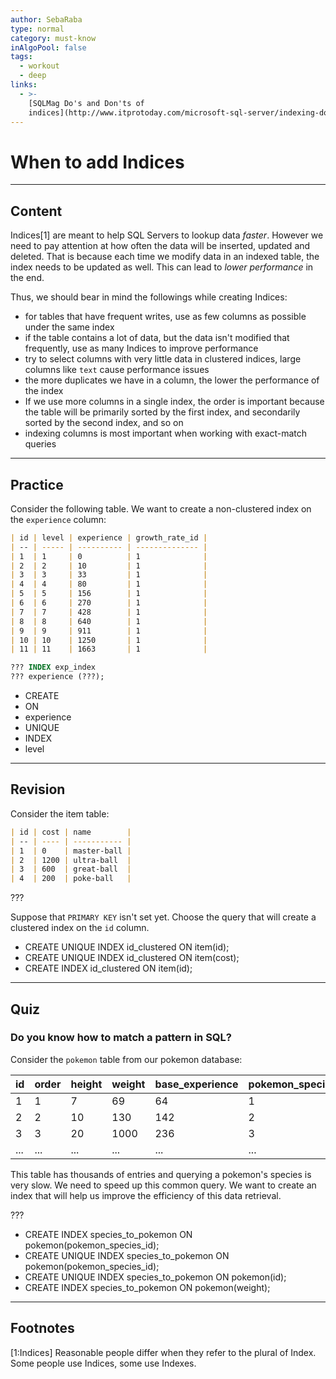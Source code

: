 ```yaml
---
author: SebaRaba
type: normal
category: must-know
inAlgoPool: false
tags:
  - workout
  - deep
links:
  - >-
    [SQLMag Do's and Don'ts of
    indices](http://www.itprotoday.com/microsoft-sql-server/indexing-dos-and-don-ts){website}
---
```


# When to add Indices


---

## Content

Indices[1] are meant to help SQL Servers to lookup data *faster*. However we need to pay attention at how often the data will be inserted, updated and deleted. That is because each time we modify data in an indexed table, the index needs to be updated as well. This can lead to *lower performance* in the end.

Thus, we should bear in mind the followings while creating Indices:

- for tables that have frequent writes, use as few columns as possible under the same index
- if the table contains a lot of data, but the data isn't modified that frequently, use as many Indices to improve performance
- try to select columns with very little data in clustered indices, large columns like `text` cause performance issues
- the more duplicates we have in a column, the lower the performance of the index
- If we use more columns in a single index, the order is important because the table will be primarily sorted by the first index, and secondarily sorted by the second index, and so on
- indexing columns is most important when working with exact-match queries


---

## Practice

Consider the following table. We want to create a non-clustered index on the `experience` column:

```md
| id | level | experience | growth_rate_id |
| -- | ----- | ---------- | -------------- |
| 1  | 1     | 0          | 1              |
| 2  | 2     | 10         | 1              |
| 3  | 3     | 33         | 1              |
| 4  | 4     | 80         | 1              |
| 5  | 5     | 156        | 1              |
| 6  | 6     | 270        | 1              |
| 7  | 7     | 428        | 1              |
| 8  | 8     | 640        | 1              |
| 9  | 9     | 911        | 1              |
| 10 | 10    | 1250       | 1              |
| 11 | 11    | 1663       | 1              |
```

```sql
??? INDEX exp_index
??? experience (???);
```

- CREATE
- ON
- experience
- UNIQUE
- INDEX
- level


---

## Revision

Consider the item table:

```md
| id | cost | name        |
| -- | ---- | ----------- |
| 1  | 0    | master-ball |
| 2  | 1200 | ultra-ball  |
| 3  | 600  | great-ball  |
| 4  | 200  | poke-ball   |
```

???

Suppose that `PRIMARY KEY` isn't set yet. Choose the query that will create a clustered index on the `id` column.

- CREATE UNIQUE INDEX id_clustered ON item(id);
- CREATE UNIQUE INDEX id_clustered ON item(cost);
- CREATE INDEX id_clustered ON item(id);


---

## Quiz

### Do you know how to match a pattern in SQL?


Consider the `pokemon` table from our pokemon database:

| id  | order | height | weight | base_experience | pokemon_species_id | name      |
| --- | ----- | ------ | ------ | --------------- | ------------------ | --------- |
| 1   | 1     | 7      | 69     | 64              | 1                  | bulbasaur |
| 2   | 2     | 10     | 130    | 142             | 2                  | ivysaur   |
| 3   | 3     | 20     | 1000   | 236             | 3                  | venusaur  |
| ... | ...   | ...    | ...    | ...             | ...                | ...       |

This table has thousands of entries and querying a pokemon's species is very slow. We need to speed up this common query. We want to create an index that will help us improve the efficiency of this data retrieval.

???

- CREATE INDEX species_to_pokemon ON pokemon(pokemon_species_id);
- CREATE UNIQUE INDEX species_to_pokemon ON pokemon(pokemon_species_id);
- CREATE UNIQUE INDEX species_to_pokemon ON pokemon(id);
- CREATE INDEX species_to_pokemon ON pokemon(weight);


---

## Footnotes

[1:Indices]
Reasonable people differ when they refer to the plural of Index. Some people use Indices, some use Indexes.
